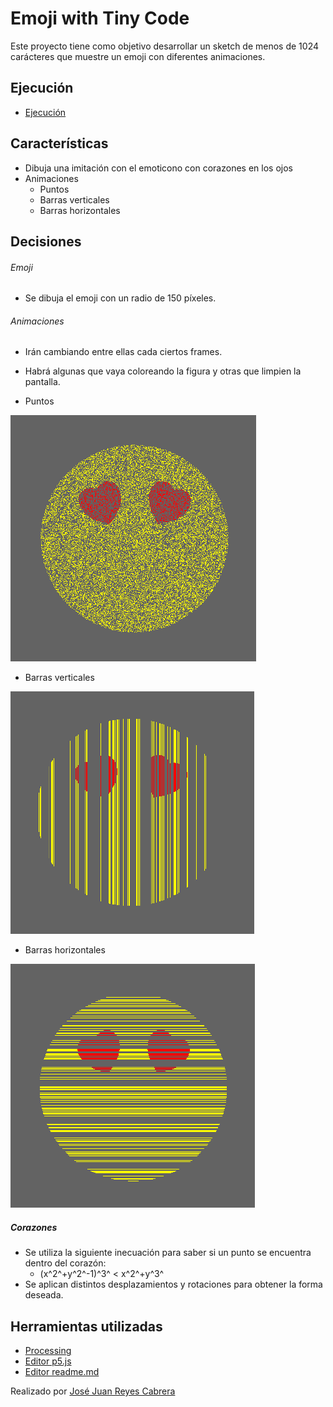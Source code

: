 # Emoji with Tiny Code

Este proyecto tiene como objetivo desarrollar un sketch de menos de 1024 carácteres que muestre un emoji con diferentes animaciones.

## Ejecución
- [Ejecución](https://editor.p5js.org/josejuan.jjrc7/present/skSjSYsoI)

## Características

- Dibuja una imitación con el emoticono con corazones en los ojos
- Animaciones
    - Puntos
    - Barras verticales
    - Barras horizontales

## Decisiones

###### Emoji
- Se dibuja el emoji con un radio de 150 píxeles.

###### Animaciones
- Irán cambiando entre ellas cada ciertos frames.
- Habrá algunas que vaya coloreando la figura y otras que limpien la pantalla.

- Puntos

![](puntos.png)
- Barras verticales

![](verticales.png)
- Barras horizontales

![](horizontales.png)

##### Corazones
- Se utiliza la siguiente inecuación para saber si un punto se encuentra dentro del corazón:
    -  (x^2^+y^2^-1)^3^ < x^2^+y^3^
- Se aplican distintos desplazamientos y rotaciones para obtener la forma deseada.

## Herramientas utilizadas
- [Processing](https://processing.org/)
- [Editor p5.js](https://editor.p5js.org/)
- [Editor readme.md](https://dillinger.io/)

Realizado por [José Juan Reyes Cabrera](https://github.com/JoseJuanRC)
